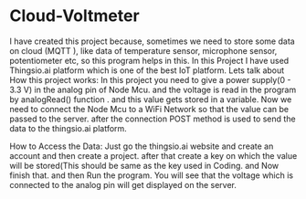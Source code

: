 # Cloud-Voltmeter
I have created this project because, sometimes we need to store some data on cloud (MQTT ), like data of temperature sensor, microphone sensor, potentiometer etc, so this program helps in this. In this  Project I have used Thingsio.ai platform which is one of the best IoT platform.
Lets talk about How this project works:
In this project you need to give a power supply(0 - 3.3 V) in the analog pin of Node Mcu. and the voltage is read in the program by analogRead() function . and this value gets stored in a variable. Now we need to connect the Node Mcu to a WiFi Network so that the value can be passed to the server. after the connection POST method is used to send the data to the thingsio.ai platform.

How to Access the Data:
Just go the thingsio.ai website and create an account and then create a project. after that create a key on which the value will be stored(This should be same as the key used in Coding. and Now finish that. and then Run the program. You will see that the voltage which is connected to the analog pin will get displayed on the server. 


